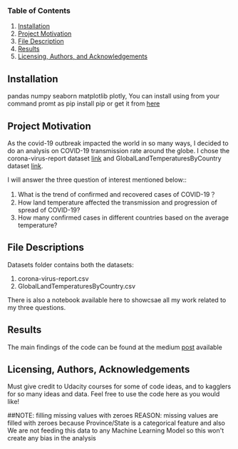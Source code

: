 ### Table of Contents

1. [Installation](#installation)
2. [Project Motivation](#motivation)
3. [File Description](#files)
4. [Results](#results)
5. [Licensing, Authors, and Acknowledgements](#licensing)

## Installation <a name="installation"></a>

pandas
numpy 
seaborn 
matplotlib
plotly, You can install using from your command promt as pip install pip or get it from [here](https://plotly.com/python/getting-started/)

## Project Motivation<a name="motivation"></a>

As the covid-19 outbreak impacted the world in so many ways, I decided to do an analysis on COVID-19 transmission rate around the globe.
I chose the corona-virus-report dataset [link](https://www.kaggle.com/imdevskp/corona-virus-report/download/2UVx3oPVlnwZT6B0waRH%2Fversions%2FZNvkS4Tonp32fXDmH4sL%2Ffiles%2Fcovid_19_clean_complete.csv?datasetVersionNumber=101) and GlobalLandTemperaturesByCountry dataset [link](https://www.kaggle.com/berkeleyearth/climate-change-earth-surface-temperature-data/download/eM0xChhsTAba4VhLeD2K%2Fversions%2FfgruQrMFEPB6Vq19bCe2%2Ffiles%2FGlobalLandTemperaturesByCountry.csv?datasetVersionNumber=2). 


I will answer the three question of interest mentioned below::

1. What is the trend of confirmed and recovered cases of COVID-19？
2. How land temperature affected the transmission and progression of spread of COVID-19?
3. How many confirmed cases in different countries based on the average temperature? 

## File Descriptions <a name="files"></a>

Datasets folder contains both the datasets:

1. corona-virus-report.csv
2. GlobalLandTemperaturesByCountry.csv

There is also a notebook available here to showcsae all my work related to my three questions.



## Results<a name="results"></a>

The main findings of the code can be found at the medium [post]() available



## Licensing, Authors, Acknowledgements<a name="licensing"></a>

Must give credit to Udacity courses for some of code ideas, and to kagglers for so many ideas and data. Feel free to use the code here as you would like!

##NOTE:
filling missing values with zeroes
REASON: missing values are filled with zeroes because Province/State is a categorical feature and also
We are not feeding this data to any Machine Learning Model so this won't create any bias in the analysis